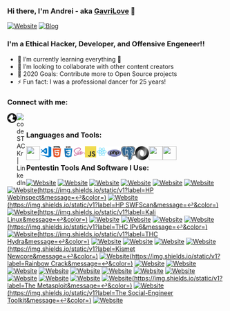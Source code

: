 ### Hi there, I'm Andrei - aka [GavriLove][website] 👋

[![Website](https://img.shields.io/static/v1?label=WEBSITE&message=here&color=<COLOR>)](https://gavrilove.github.io/)
[![Blog](https://img.shields.io/static/v1?label=BLOG&message=here&color=<COLOR>)](https://gavrilove.github.io/blog.github.io/)

### I'm a Ethical Hacker, Developer, and Offensive Engeneer!!

<!-- - 🔭 I just launched my first course: [Become A VS Code SuperHero!][course]! -->
- 🌱 I’m currently learning everything 🤣
- 👯 I’m looking to collaborate with other content creators
- 🥅 2020 Goals: Contribute more to Open Source projects
- ⚡ Fun fact: I was a professional dancer for 25 years!

### Connect with me:

[<img align="left" alt="codeSTACKr.com" width="22px" src="https://raw.githubusercontent.com/iconic/open-iconic/master/svg/globe.svg" />][website]
<!-- [<img align="left" alt="codeSTACKr | YouTube" width="22px" src="https://cdn.jsdelivr.net/npm/simple-icons@v3/icons/youtube.svg" />][youtube] -->
<!-- [<img align="left" alt="codeSTACKr | Twitter" width="22px" src="https://cdn.jsdelivr.net/npm/simple-icons@v3/icons/twitter.svg" />][twitter] -->
[<img align="left" alt="codeSTACKr | LinkedIn" width="22px" src="https://cdn.jsdelivr.net/npm/simple-icons@v3/icons/linkedin.svg" />][linkedin]
<!-- [<img align="left" alt="codeSTACKr | Instagram" width="22px" src="https://cdn.jsdelivr.net/npm/simple-icons@v3/icons/instagram.svg" />][instagram] -->

<br />

### Languages and Tools:

<img align="left" height="32" width="32" src="https://upload.wikimedia.org/wikipedia/commons/thumb/c/c3/Python-logo-notext.svg/1024px-Python-logo-notext.svg.png" />
<img align="left" alt="Visual Studio Code" width="26px" src="https://raw.githubusercontent.com/github/explore/80688e429a7d4ef2fca1e82350fe8e3517d3494d/topics/visual-studio-code/visual-studio-code.png" />
<img align="left" alt="HTML5" width="26px" src="https://raw.githubusercontent.com/github/explore/80688e429a7d4ef2fca1e82350fe8e3517d3494d/topics/html/html.png" />
<img align="left" alt="CSS3" width="26px" src="https://raw.githubusercontent.com/github/explore/80688e429a7d4ef2fca1e82350fe8e3517d3494d/topics/css/css.png" />
<img align="left" alt="Sass" width="26px" src="https://raw.githubusercontent.com/github/explore/80688e429a7d4ef2fca1e82350fe8e3517d3494d/topics/sass/sass.png" />
<img align="left" alt="JavaScript" width="26px" src="https://raw.githubusercontent.com/github/explore/80688e429a7d4ef2fca1e82350fe8e3517d3494d/topics/javascript/javascript.png" />
<img align="left" alt="React" width="26px" src="https://raw.githubusercontent.com/github/explore/80688e429a7d4ef2fca1e82350fe8e3517d3494d/topics/react/react.png" />
<img align="left" height="32" width="32" src="https://raw.githubusercontent.com/github/explore/ccc16358ac4530c6a69b1b80c7223cd2744dea83/topics/php/php.png" />
<img align="left" height="32" width="32" src="https://raw.githubusercontent.com/github/explore/80688e429a7d4ef2fca1e82350fe8e3517d3494d/topics/postgresql/postgresql.png" />
<img align="left" height="32" width="32" src="https://raw.githubusercontent.com/github/explore/80688e429a7d4ef2fca1e82350fe8e3517d3494d/topics/json/json.png" />
<img align="left" height="32" width="32" src="https://images.youracclaim.com/images/e3c9ad3c-b142-45ae-bb2b-2f19ff2b742a/PWK-OSCP-badge.png" />
<img align="left" height="32" width="32" src="https://alpinesecurity.com/wp-content/uploads/2020/02/CEHMaastercertification.png" />
<br />

### Pentestin Tools And Software I Use:

[![Website](https://img.shields.io/static/v1?label=Maltego&message=↩&color=<COLOR>)](http://www.paterva.com/web5 )
[![Website](https://img.shields.io/static/v1?label=Nessus&message=↩&color=<COLOR>)](http://tenable.com/products/nessus )
[![Website](https://img.shields.io/static/v1?label=IBMAppScan&message=↩&color=<COLOR>)](http://www-01.ibm.com/software/awdtools/appscan)
[![Website](https://img.shields.io/static/v1?label=eEyeRetina&message=↩&color=<COLOR>)](http://www.eeye.com/Products/Retina.aspx)
[![Website](https://img.shields.io/static/v1?label=Nexpose&message=↩&color=<COLOR>)](http://www.rapid7.com  )
[![Website](https://img.shields.io/static/v1?label=OpenVAS&message=↩&color=<COLOR>)](http://www.openvas.org )
[![Website](https://img.shields.io/static/v1?label=HP WebInspect&message=↩&color=<COLOR>)](https://www.fortify.com/products/web_inspect.html )
[![Website](https://img.shields.io/static/v1?label=HP SWFScan&message=↩&color=<COLOR>)](https://h30406.www3.hp.com/campaigns/2009/wwcampaign/1-5TUVE/index.php?key=swf )
[![Website](https://img.shields.io/static/v1?label=Kali Linux&message=↩&color=<COLOR>)](https://www.backtrack-linux.org/)
[![Website](https://img.shields.io/static/v1?label=SamuraiWTF&message=↩&color=<COLOR>)](http://samurai.inguardians.com )
[![Website](https://img.shields.io/static/v1?label=SiteDigger&message=↩&color=<COLOR>)](http://www.mcafee.com/us/downloads/free-tools/sitedigger.aspx )
[![Website](https://img.shields.io/static/v1?label=FOCA&message=↩&color=<COLOR>)](http://www.informatica64.com/DownloadFOCA )
[![Website](https://img.shields.io/static/v1?label=THC IPv6&message=↩&color=<COLOR>)](http://www.thc.org/thc-ipv6)
[![Website](https://img.shields.io/static/v1?label=THC Hydra&message=↩&color=<COLOR>)](http://thc.org/thc-hydra/ )
[![Website](https://img.shields.io/static/v1?label=Cain&message=↩&color=<COLOR>)](http://www.oxid.it/cain.html )
[![Website](https://img.shields.io/static/v1?label=cree.py&message=↩&color=<COLOR>)](http://ilektrojohn.github.com/creepy/)
[![Website](https://img.shields.io/static/v1?label=inSSIDer&message=↩&color=<COLOR>)](http://www.metageek.net/products/inssider )
[![Website](https://img.shields.io/static/v1?label=Kismet Newcore&message=↩&color=<COLOR>)](http://www.kismetwireless.net )
[![Website](https://img.shields.io/static/v1?label=Rainbow Crack&message=↩&color=<COLOR>)](http://project-rainbowcrack.com )
[![Website](https://img.shields.io/static/v1?label=dnsenum&message=↩&color=<COLOR>)](http://code.google.com/p/dnsenum )
[![Website](https://img.shields.io/static/v1?label=dnsmap&message=↩&color=<COLOR>)](http://code.google.com/p/dnsmap )
[![Website](https://img.shields.io/static/v1?label=dnsrecon&message=↩&color=<COLOR>)](http://www.darkoperator.com/tools-and-scripts/ )
[![Website](https://img.shields.io/static/v1?label=dnstracer&message=↩&color=<COLOR>)](http://www.mavetju.org/unix/dnstracer.php )
[![Website](https://img.shields.io/static/v1?label=dnswalk&message=↩&color=<COLOR>)](http://sourceforge.net/projects/dnswalk)
[![Website](https://img.shields.io/static/v1?label=Fierce&message=↩&color=<COLOR>)](http://ha.ckers.org/fierce )
[![Website](https://img.shields.io/static/v1?label=Fierce2&message=↩&color=<COLOR>)](http://trac.assembla.com/fierce/ )
[![Website](https://img.shields.io/static/v1?label=FindDomain&message=↩&color=<COLOR>)](http://code.google.com/p/finddomains )
[![Website](https://img.shields.io/static/v1?label=HostMap&message=↩&color=<COLOR>)](http://hostmap.lonerunners.net )
[![Website](https://img.shields.io/static/v1?label=URLcrazy&message=↩&color=<COLOR>)](http://www.morningstarsecurity.com/research/urlcrazy )
[![Website](https://img.shields.io/static/v1?label=theHarvester&message=↩&color=<COLOR>)](http://www.edge-security.com/theHarvester.php )
[![Website](https://img.shields.io/static/v1?label=The Metasploit&message=↩&color=<COLOR>)](http://metasploit.com )
[![Website](https://img.shields.io/static/v1?label=The Social-Engineer Toolkit&message=↩&color=<COLOR>)](http://www.secmaniac.com/download/ )
[![Website](https://img.shields.io/static/v1?label=Fast-Track&message=↩&color=<COLOR>)](http://www.secmaniac.com/download/)
<br />
<br />

[website]: https://gavrilove.github.io/
[linkedin]: https://www.linkedin.com/in/andrei-gavrilov-7780421b5/
